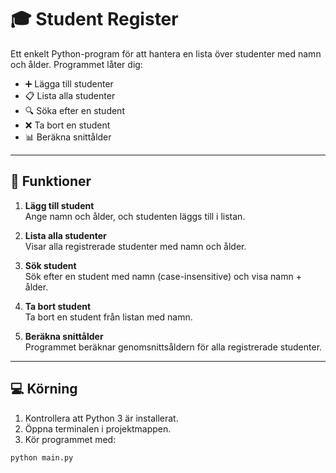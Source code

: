 # 🎓 Student Register

Ett enkelt Python-program för att hantera en lista över studenter med namn och ålder. Programmet låter dig:

- ➕ Lägga till studenter  
- 📋 Lista alla studenter  
- 🔍 Söka efter en student  
- ❌ Ta bort en student  
- 📊 Beräkna snittålder  

---

## 🚀 Funktioner

1. **Lägg till student**  
   Ange namn och ålder, och studenten läggs till i listan.

2. **Lista alla studenter**  
   Visar alla registrerade studenter med namn och ålder.

3. **Sök student**  
   Sök efter en student med namn (case-insensitive) och visa namn + ålder.

4. **Ta bort student**  
   Ta bort en student från listan med namn.

5. **Beräkna snittålder**  
   Programmet beräknar genomsnittsåldern för alla registrerade studenter.

---

## 💻 Körning

1. Kontrollera att Python 3 är installerat.  
2. Öppna terminalen i projektmappen.  
3. Kör programmet med:

```bash
python main.py
